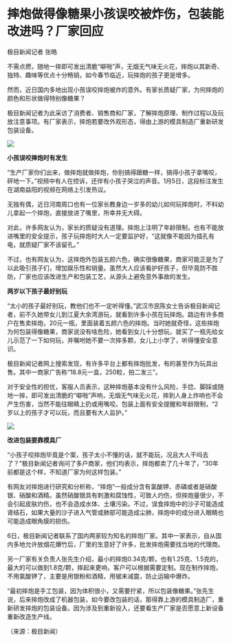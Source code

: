 # 摔炮做得像糖果小孩误咬被炸伤，包装能改进吗？厂家回应

极目新闻记者 张皓

不需点燃，随地一摔即可发出清脆“噼啪”声，无烟无气味无火花，摔炮以其新奇、独特、趣味等优点十分畅销，如今春节临近，玩摔炮的孩子更是增多。

然而，近日国内多地出现小孩误咬摔炮被炸的意外。有家长质疑厂家，为何摔炮的颜色和形状做得特别像糖果？

极目新闻记者为此采访了消费者、销售商和厂家，了解摔炮原理、制作过程以及玩放注意事项。有厂家表示，摔炮若要改外观形态，得由上游的模具制造厂重新研发包装设备。

![](https://inews.gtimg.com/newsapp_bt/0/15597765421/1000)

**小孩误咬摔炮时有发生**

“生产厂家你们出来，做摔炮就做摔炮，你别搞得跟糖一样，搞得小孩子拿嘴咬，砰地一下。”视频中有人在控诉，还伴有小孩子哭泣的声音。1月5日，这段标注发生在湖南益阳的视频在网络上引发热议。

无独有偶，近日河南周口也有一位家长教身边一岁多的幼儿如何玩摔炮时，不料幼儿拿起一个摔炮，直接放进了嘴里，所幸并无大碍。

对此，许多网友认为，家长的质疑没有道理。摔炮上注明了年龄限制，也有不能放进嘴里的安全提示，孩子玩摔炮时大人一定要监护好，“这就像不能因为插孔有电，就质疑厂家不该留孔。”

不过，也有网友认为，这摔炮外包装五颜六色，确实很像糖果，商家可能正是为了以此吸引孩子们，增加娱乐性和销量。虽然大人应该看护好孩子，但毕竟防不胜防，厂家也应该改进生产和包装工艺，从源头上避免意外事故的发生。

**两岁以下孩子最好别玩**

“太小的孩子最好别玩，教他们也不一定听得懂。”武汉市民陈女士告诉极目新闻记者，前不久她带女儿到江夏大余湾游玩，就看到许多小孩在玩摔炮。路边有许多商户在售卖摔炮，20元一瓶，里面装着五颜六色的摔炮。当时她就奇怪，这些摔炮为何包装得像糖果，商家说没有啥危险，她看到女儿十分想玩，就买了一瓶先给女儿示范了一下如何玩，并嘱咐她不要一次摔多颗，女儿上小学了，听得懂安全意识。

极目新闻记者网上搜索发现，有许多平台上都有摔炮批发，有的甚至作为玩具出售。其中一商家广告称“18.8元一盒，250粒，拍二发三”。

对于安全性的担忧，客服人员表示，这种摔炮基本没有什么风险，手捻、脚踩或随地一摔，即可发出清脆的“噼啪”声响，无烟无气味无火花，摔到人身上炸响也不会产生伤害，当然不能往眼睛上扔或用嘴咬。包装上面有安全提醒和年龄限制，“2岁以上的孩子才可以玩，而且要有大人监护。”

![](https://inews.gtimg.com/newsapp_bt/0/15597765425/1000)

**改进包装要靠模具厂**

“小孩子咬摔炮毕竟是个案，孩子太小不懂的话，就不能玩，况且大人干吗去了？”极目新闻记者询问了多户商家，他们均表示，摔炮都卖了几十年了，“30年前都是这个样，不知道厂家为何这样包装。”

有网友对摔炮进行研究和分析称，“摔炮”一般成分含有氯酸钾、赤磷或者是硝酸银、硝酸和酒精。虽然硝酸银具有刺激和腐蚀性，可致人灼伤，但摔炮量很少，不会引起皮肤灼伤，也不会造成水体、土壤污染。不过，误食摔炮中的沙子可能造成肾结石，如果大量的沙子进入气管或肺部可能造成尘肺，摔炮中的成分进入眼睛也可能造成眼角膜的损伤。

6日，极目新闻记者联系了国内两家较为知名的摔炮厂家。其中一家表示，自从国内多地允许放烟花爆竹后，厂里的生意好了许多，批发摔炮需要找当地的代理商。

另一厂家有关负责人张先生介绍，最小的摔炮0.34克/颗，也有1.25克、1.5克的，最大的可以做到1.8克/颗，摔起来更响，客户可以根据需要定制。现在制作摔炮，不用氯酸钾了，主要是用银粉和酒精，用锯末减震，防止运输中爆炸。

“最初摔炮是手工包装，因为体积很小，又需要拧紧，所以包装像糖果。”张先生说，后来摔炮改成了机器包装，如今要改包装的话，那得靠上游的模具制造厂，重新研发摔炮的包装设备。因为涉及到重新投入，还要看生产厂家是否愿意上新设备重新改造生产线。

（来源：极目新闻）

